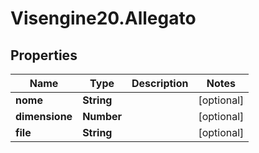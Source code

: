 # Visengine20.Allegato

## Properties
Name | Type | Description | Notes
------------ | ------------- | ------------- | -------------
**nome** | **String** |  | [optional] 
**dimensione** | **Number** |  | [optional] 
**file** | **String** |  | [optional] 
